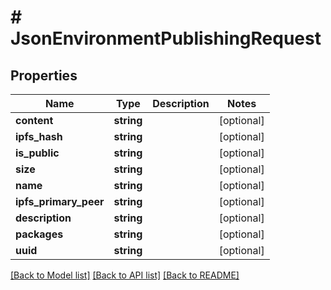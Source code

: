 # # JsonEnvironmentPublishingRequest

## Properties

Name | Type | Description | Notes
------------ | ------------- | ------------- | -------------
**content** | **string** |  | [optional]
**ipfs_hash** | **string** |  | [optional]
**is_public** | **string** |  | [optional]
**size** | **string** |  | [optional]
**name** | **string** |  | [optional]
**ipfs_primary_peer** | **string** |  | [optional]
**description** | **string** |  | [optional]
**packages** | **string** |  | [optional]
**uuid** | **string** |  | [optional]

[[Back to Model list]](../../README.md#models) [[Back to API list]](../../README.md#endpoints) [[Back to README]](../../README.md)
